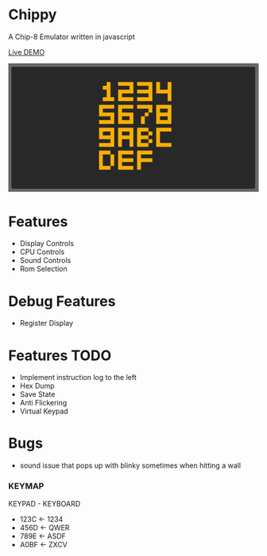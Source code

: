 # Chippy
A Chip-8 Emulator written in javascript

[Live DEMO](https://slurrps-mcgee.github.io/Chippy/)

![Main Window](./images/Display.png)

# Features
* Display Controls
* CPU Controls
* Sound Controls
* Rom Selection

# Debug Features
* Register Display

# Features TODO
* Implement instruction log to the left
* Hex Dump
* Save State
* Anti Flickering
* Virtual Keypad

# Bugs
* sound issue that pops up with blinky sometimes when hitting a wall

### KEYMAP
KEYPAD - KEYBOARD
- 123C <- 1234
- 456D <- QWER
- 789E <- ASDF
- A0BF <- ZXCV
